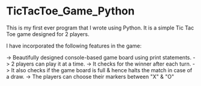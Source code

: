 # TicTacToe_Game_Python
This is my first ever program that I wrote using Python. It is a simple Tic Tac Toe game designed for 2 players.

I have incorporated the following features in the game:

-> Beautifully designed console-based game board using print statements. 
-> 2 players can play it at a time.
-> It checks for the winner after each turn.
-> It also checks if the game board is full & hence halts the match in case of a draw.
-> The players can choose their markers between "X" & "O"
